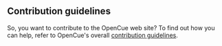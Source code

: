 ## Contribution guidelines

So, you want to contribute to the OpenCue web site? To find out how you can help, refer to OpenCue's overall
[contribution guidelines](https://github.com/AcademySoftwareFoundation/OpenCue/blob/master/CONTRIBUTING.md).
